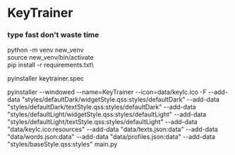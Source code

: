 # KeyTrainer

### type fast don't waste time

python -m venv new_venv\
source new_venv/bin/activate\
pip install -r requirements.txt\


pyinstaller keytrainer.spec


pyinstaller --windowed --name=KeyTrainer --icon=data/keyIc.ico -F --add-data "styles/defaultDark/widgetStyle.qss:styles/defaultDark" --add-data "styles/defaultDark/textStyle.qss:styles/defaultDark" --add-data "styles/defaultLight/widgetStyle.qss:styles/defaultLight" --add-data "styles/defaultLight/textStyle.qss:styles/defaultLight" --add-data "data/keyIc.ico:resources" --add-data "data/texts.json:data" --add-data "data/words.json:data" --add-data "data/profiles.json:data" --add-data "styles/baseStyle.qss:styles" main.py